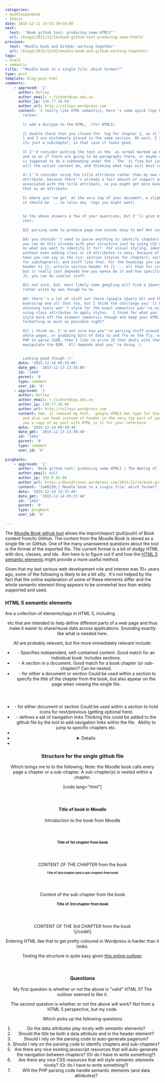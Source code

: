 ```yaml
---
categories:
- moodleopenbook
- thesis
date: 2015-12-11 14:53:38+10:00
next:
  text: '"Book github tool: producing some HTML5"'
  url: /blog2/2015/12/14/book-github-tool-producing-some-html5/
previous:
  text: 'Moodle book and GitHub: working together'
  url: /blog2/2015/12/03/moodle-book-and-github-working-together/
tags:
- html5
- semantic
title: '"Moodle book to a single file: which format?"'
type: post
template: blog-post.html
comments:
    - approved: '1'
      author: Rolley
      author_email: r.tickner@cqu.edu.au
      author_ip: 138.77.36.60
      author_url: http://rolleys.wordpress.com
      content: 'I really like HTML semantics, here''s some quick tips based on what I
        reckon:
    
        1) add a doctype to the HTML,  (for HTML5)
    
        2) double check that you closed the  tag for chapter 1, as it looks like chapter
        1 and 2 are mistakenly placed in the same section. Oh wait, I see, its no mistake
        its just a subchapter, in that case it looks good.
    
        3) I''d consider putting the text in the  as normal marked up HTML, like  tags
        and so on if there are going to be paragraphs there, or maybe even a  if that
        is supposed to be a subheading under the . The  is fine but just wondering what
        will the actual content be, and thinking what tags will best represent that content.
    
        4) I''d consider using the title attribute rather than my own custom data-title
        attribute, because there''s already a fair amount of support and functionality
        associated with the title attribute, so you might get more bang for buck with
        that as an attribute.
    
        5) where you''ve got  at the very top of your document, a slight error is that
        it should be  .. so (also any  tags you might want)
    
    
        So the above answers a few of your questions, but I''ll give my thoughts on the
        rest:
    
        Q3) parsing code to produce page num sounds okay to me? Not sure?
    
        Q4) you shouldn''t need to parse anything to identify chapters and sub chapters,
        you can do this already with your structure just by using CSS or JS depending
        on what you want to identify it for?  For visual styling, identifying it already
        without even adding class or id attributes is easy, because of the structure you
        have you can say in the css: section {styles for chapter}; section section {styles
        for subchapters}; and stuff like that. For the headings you can do similar: article
        header h1 {}; article section header h1 {} ... all that for css is little verbose
        but it really just depends how you wanna do it and how specific you want styles.  For
        JS, you can do similar stuff.
    
        Q5) not sure, but, most likely some googling will find a jQuery plugin.  I''d
        rather write my own though ha ha
    
        Q6) there''s a lot of stuff out there (google jQuery UI) and there''s stuff like
        bootstrap and all that too, but I think the challenge you''ll have is those lovely
        skinning tools won''t style for the exact semantics you''re using, they''ll be
        using class attributes to apply styles.  I think for what you''re doing you wanna
        style more off the element semantics though and keep your HTML clean of abstract
        formatting as much as possible right?
    
        Q7) i think so, I''m not sure how you''re parsing stuff around.. are you reloading
        whole pages, or grabbing bits of data to and fro on the fly, or?  I like to use
        PHP to parse JSON, then I like to write JS that deals with that to inject and
        manipulate the DOM.  All depends what you''re doing :)
    
    
        Looking good though :)'
      date: '2015-12-14 09:35:06'
      date_gmt: '2015-12-13 23:35:06'
      id: '1460'
      parent: '0'
      type: comment
      user_id: '0'
    - approved: '1'
      author: Rolley
      author_email: r.tickner@cqu.edu.au
      author_ip: 138.77.36.60
      author_url: http://rolleys.wordpress.com
      content: hmm. it removed my html.  google HTML5 doc type for that code snippet.
        and also use head instead of header in the very top part of your html.. I'll email
        you a copy of my post with HTML in it for your reference.
      date: '2015-12-14 09:39:46'
      date_gmt: '2015-12-13 23:39:46'
      id: '1461'
      parent: '0'
      type: comment
      user_id: '0'
    
pingbacks:
    - approved: '1'
      author: 'Book github tool: producing some HTML5 | The Weblog of (a) David Jones'
      author_email: null
      author_ip: 192.0.82.89
      author_url: https://davidtjones.wordpress.com/2015/12/14/book-github-tool-producing-some-html5/
      content: '[&#8230;] Moodle book to a single file: which format? [&#8230;]'
      date: '2015-12-14 15:37:46'
      date_gmt: '2015-12-14 05:37:46'
      id: '1462'
      parent: '0'
      type: pingback
      user_id: '0'
    
---
```

The [Moodle Book github tool](/blog2/2015/12/03/moodle-book-and-github-working-together/) allows the import/export (pull/push) of Book content from/to GitHub. The content from the Moodle Book is stored as a single file on GitHub. One of the many unanswered questions about the tool is the format of the exported file. The current format is a bit of dodgy HTML with divs, classes, and ids.  Aim here is to figure out if and how the [HTML 5 semantic elements](http://www.w3schools.com/html/html5_semantic_elements.asp) might provide a more useful method.

Given that my last serious web development role and interest was 10+ years ago, some of the following is likely to be a bit silly.  It's not helped by the fact that the online explanation of some of these elements differ and the whole semantic element thing appears to be somewhat less than widely supported and used.

### HTML 5 semantic elements

Are a collection of elements/tags in HTML 5, including <article> <aside> <header> etc that are intended to help define different parts of a web page and thus make it easier to share/reuse data across applications. Sounding exactly like what is needed here.

All are probably relevant, but the more immediately relevant include:

- <article> - Specifies independent, self-contained content. Good match for an individual book. Includes sections.
- <section> - A section in a document. Good match for a book chapter (or sub-chapter)? Can be nested.
- <header>  - for either a document or section Could be used within a section to specify the title of the chapter from the book, but also appear on the page when viewing the single file.
- <footer> - for either document or section Could be used within a section to hold icons for next/previous (getting optional here)
- <nav> - defines a set of navigation links Thinking this could be added to the github file by the tool to add navigation links within the file.  Ability to jump to specific chapters etc.
- <aside>
- <details>
- <main>

### Structure for the single github file

Which brings me to to the following. Note: the Moodle book calls every page a chapter or a sub-chapter. A sub-chapter(s) is nested within a chapter.

\[code lang="html"\] <html> <header> <title>Title of book in Moodle</title> </header> <body>

<article data-title="Title of book in Moodle" data-introformat="1" data-customtitles="0" data-numbering="1" data-navstyle="1"> <header> <h1>Title of book in Moodle</h1> <div>Introduction to the book from Moodle</div> </header>

<section data-pagenum="1" data-contentformat="1" data-title="Title of 1st chapter from book"> <header> <h1>Title of 1st chapter from book</h1> </header> CONTENT OF THE CHAPTER from the book

<section data-pagenum="2" data-contentformat="1" data-title="Title of 2nd chapter (and a sub-chapter) from book"> <header> <h1>Title of 2nd chapter (and a sub-chapter) from book</h1> </header> Content of the sub-chapter from the book </section> </section>

<section data-pagenum="2" data-contentformat="1" data-title="Title of 3rd chapter from book"> <header> <h1>Title of 3rd chapter from book</h1> </header> CONTENT OF THE 3rd CHAPTER from the book

</section> </article> </body> </html> \[/code\]

Entering HTML like that to get pretty coloured in Wordpress is harder than it looks.

Testing the structure is quite easy given [this online outliner](https://gsnedders.html5.org/).

 

### Questions

My first question is whether or not the above is "valid" HTML 5? The outliner seemed to like it.

The second question is whether or not the above will work? Not from a HTML 5 perspective, but my code.

Which picks up the following questions

1. Do the data attributes play nicely with semantic elements?
2. Should the title be both a data attribute and in the header element?
3. Should I rely on the parsing code to auto-generate pagenum?
4. Should I rely on the parsing code to identify chapters and sub-chapters?
5. Are there any nice existing javascript resources that will auto-generate the navigation between chapters? (Or do I have to write something?)
6. Are there any nice CSS resources that will style semantic elements nicely? (Or do I have to write something?)
7. Will the PHP parsing code handle semantic elements (and data attributes)?